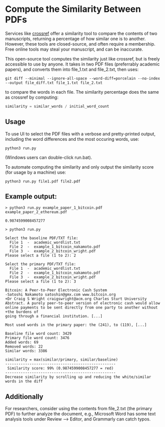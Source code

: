 # Compute the Similarity Between PDFs
Services like [crossref](https://www.crossref.org/services/similarity-check/) offer a similarity tool to compare the contents of two manuscripts, returning a percentage of how similar one is to another. However, these tools are closed-source, and often require a membership. Free online tools may steal your manuscript, and can be inaccurate.

This open-source tool computes the similarity just like crossref, but is freely accessible to use by anyone. It takes in two PDF files (preferrably academic papers), and converts them into file_1.txt and file_2.txt, then uses:

```console
git diff --minimal --ignore-all-space --word-diff=porcelain --no-index --output file_diff.txt file_1.txt file_2.txt
```

to compare the words in each file. The similarity percentage does the same as crossref by computing:

```python
similarity = similar_words / initial_word_count
```

## Usage
To use UI to select the PDF files with a verbose and pretty-printed output, including the word differences and the most occuring words, use:
```console
python3 run.py
```
(Windows users can double-click run.bat).

To automate computing the similarity and only output the similarity score (for usage by a machine) use:
```console
python3 run.py file1.pdf file2.pdf
```

## Example output:
```
> python3 run.py example_paper_1_bitcoin.pdf example_paper_2_ethereum.pdf

0.9874599008457277

> python3 run.py

Select the baseline PDF/TXT file:
  File 1  -  academic_wordlist.txt
  File 2  -  example_1_bitcoin_nakamoto.pdf
  File 3  -  example_2_bitcoin_wright.pdf
Please select a file (1 to 2): 2

Select the primary PDF/TXT file:
  File 1  -  academic_wordlist.txt
  File 2  -  example_1_bitcoin_nakamoto.pdf
  File 3  -  example_2_bitcoin_wright.pdf
Please select a file (1 to 2): 3

Bitcoin: A Peer-to-Peer Electronic Cash System
-Satoshi Nakamoto satoshin@gmx.com www.bitcoin.org
+Dr Craig S Wright craigswright@acm.org Charles Sturt University
Abstract. A purely peer-to-peer version of electronic cash would allow online payments to be sent directly from one party to another without
+the burdens of
going through a financial institution. [...]

Most used words in the primary paper: the (241), to (119), [...]

Baseline file word count: 3429
Primary file word count: 3476
Added words: 69
Removed words: 22
Similar words: 3386

similarity = max(similar/primary, similar/baseline)
--------------------------------------------------
 Similarity score: 99% (0.9874599008457277 = red) 
--------------------------------------------------
Decrease similarity by scrolling up and reducing the white/similar words in the diff
```

## Additionally
For researchers, consider using the contents from file_2.txt (the primary PDF) to further analyze the document, e.g., Microsoft Word has some text analysis tools under Review --> Editor, and Grammarly can catch typos.

